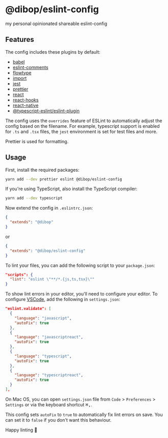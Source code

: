 # @dibop/eslint-config

my personal opinionated shareable eslint-config

## Features

The config includes these plugins by default:

- [babel](https://github.com/babel/eslint-plugin-babel)
- [eslint-comments](https://github.com/mysticatea/eslint-plugin-eslint-comments)
- [flowtype](https://github.com/gajus/eslint-plugin-flowtype)
- [import](https://github.com/benmosher/eslint-plugin-import/issues)
- [jest](https://github.com/jest-community/eslint-plugin-jest/issues)
- [prettier](https://github.com/prettier/eslint-plugin-prettier)
- [react](https://github.com/yannickcr/eslint-plugin-react/issues)
- [react-hooks](https://www.npmjs.com/package/eslint-plugin-react-hooks)
- [react-native](https://github.com/intellicode/eslint-plugin-react-native)
- [@typescript-eslint/eslint-plugin](https://github.com/typescript-eslint/typescript-eslint)

The config uses the `overrides` feature of ESLint to automatically adjust the config based on the filename. For example, typescript support is enabled for `.ts` and `.tsx` files, the `jest` environment is set for test files and more.

Prettier is used for formatting.

## Usage

First, install the required packages:

```sh
yarn add --dev prettier eslint @dibop/eslint-config
```

If you're using TypeScript, also install the TypeScript compiler:

```sh
yarn add --dev typescript
```

Now extend the config in `.eslintrc.json`:

```json
{
  "extends": "@dibop"
}
```
or
```json
{
  "extends": "@dibop/eslint-config"
}
```

To lint your files, you can add the following script to your `package.json`:

```json
"scripts": {
  "lint": "eslint \"**/*.{js,ts,tsx}\""
}
```

To show lint errors in your editor, you'll need to configure your editor. To configure [VSCode](https://code.visualstudio.com), add the following in `settings.json`:

```json
"eslint.validate": [
  {
    "language": "javascript",
    "autoFix": true
  },
  {
    "language": "javascriptreact",
    "autoFix": true
  },
  {
    "language": "typescript",
    "autoFix": true
  },
  {
    "language": "typescriptreact",
    "autoFix": true
  }
],
```

On Mac OS, you can open `settings.json` file from `Code` > `Preferences` > `Settings` or via the keyboard shortcut <kbd>⌘,</kbd>.

This config sets `autoFix` to `true` to automatically fix lint errors on save. You can set it to `false` if you don't want this behaviour.

Happy linting 🎉